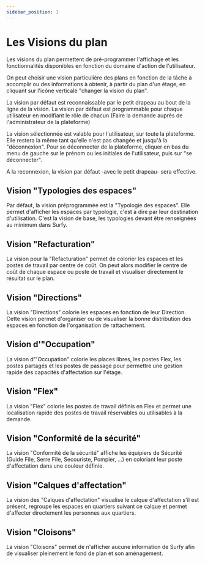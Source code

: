 ```yaml
---
sidebar_position: 1
---
```


# Les Visions du plan

Les visions du plan permettent de pré-programmer l'affichage et les fonctionnalités disponibles en fonction du domaine d'action de l'utilisateur.

<Youtube code="C-0l8So1Uto"/>


On peut choisir une vision particulière des plans en fonction de la tâche à accomplir ou des informations à obtenir, à partir du plan d'un étage, en cliquant sur l'icône verticale "changer la vision du plan".



La vision par défaut est reconnaissable par le petit drapeau au bout de la ligne de la vision. La vision par défaut est programmable pour chaque utilisateur en modifiant le rôle de chacun (Faire la demande auprès de l'administrateur de la plateforme)

La vision sélectionnée est valable pour l'utilisateur, sur toute la plateforme. Elle restera la même tant qu'elle n'est pas changée et jusqu'à la "déconnexion".
Pour se déconnecter de la plateforme, cliquer en bas du menu de gauche sur le prénom ou les initiales de l'utilisateur, puis sur "se déconnecter".

A la reconnexion, la vision par défaut -avec le petit drapeau- sera effective.

## Vision "Typologies des espaces"

Par défaut, la vision préprogrammée est la "Typologie des espaces".
Elle permet d'afficher les espaces par typologie, c'est à dire par leur destination d'utilisation.
C'est la vision de base, les typologies devant être renseignées au minimum dans Surfy.

## Vision "Refacturation"

La vision pour la "Refacturation" permet de colorier les espaces et les postes de travail par centre de coût.
On peut alors modifier le centre de coût de chaque espace ou poste de travail et visualiser directement le résultat sur le plan.


## Vision "Directions"

La vision "Directions" colorie les espaces en fonction de leur Direction. Cette vision permet d'organiser ou de visualiser la bonne distribution des espaces en fonction de l'organisation de rattachement.

## Vision d'"Occupation"

La vision d'"Occupation" colorie les places libres, les postes Flex, les postes partagés et les postes de passage pour permettre une gestion rapide des capacités d'affectation sur l'étage.

## Vision "Flex"

La vision "Flex" colorie les postes de travail définis en Flex et permet une localisation rapide des postes de travail réservables ou utilisables à la demande.

## Vision "Conformité de la sécurité"

La vision "Conformité de la sécurité" affiche les équipiers de Sécurité (Guide File, Serre File, Secouriste, Pompier, ...) en coloriant leur poste d'affectation dans une couleur définie.


## Vision "Calques d'affectation"

La vision des "Calques d'affectation" visualise le calque d'affectation s'il est présent, regroupe les espaces en quartiers suivant ce calque et permet d'affecter directement les personnes aux quartiers.


## Vision "Cloisons"

La vision "Cloisons" permet de n'afficher aucune information de Surfy afin de visualiser pleinement le fond de plan et son aménagement.


